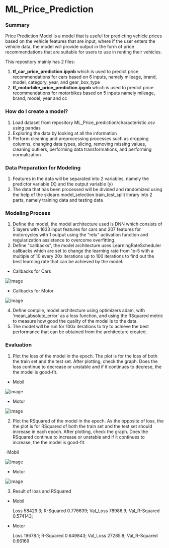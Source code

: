 # ML_Price_Prediction

### Summary
Price Prediction Model is a model that is useful for predicting vehicle prices based on the vehicle features that are input, where if the user enters the vehicle data, the model will provide output in the form of price recommendations that are suitable for users to use in renting their vehicles.

This repository mainly has 2 files:
1. **tf_car_price_prediction.ipynb** which is used to predict price recommendations for cars based on 6 inputs, namely mileage, brand, model, category, year, and gear_box_type
2. **tf_motorbike_price_prediction.ipynb** which is used to predict price recommendations for motorbikes based on 5 inputs namely mileage, brand, model, year and cc

### How do I create a model?
1. Load dataset from repository ML_Price_prediction/characteristic.csv using pandas
2. Exploring the data by looking at all the information
3. Perform cleaning and preprocessing processes such as dropping columns, changing data types, slicing, removing missing values, cleaning outliers, performing data transformations, and performing normalization

### Data Preparation for Modeling
1. Features in the data will be separated into 2 variables, namely the predictor variable (X) and the output variable (y)
2. The data that has been processed will be divided and randomized using the help of the sklearn.model_selection.train_test_split library into 2 parts, namely training data and testing data

### Modeling Process
1. Define the model, the model architecture used is DNN which consists of 5 layers with 1633 input features for cars and 207 features for motorcycles with 1 output using the "relu" activation function and regularization assistance to overcome overfitting.
2. Define "callbacks", the model architecture uses LearningRateScheduler callbacks which are set to change the learning rate from 1e-5 with a multiple of 10 every 20x iterations up to 100 iterations to find out the best learning rate that can be achieved by the model.
- Callbacks for Cars


![image](https://github.com/Rentaku/ML_Price_Prediction/assets/132776192/75710522-184f-483d-a0d1-bc2dc92366d0)
- Callbacks for Motor


![image](https://github.com/Rentaku/ML_Price_Prediction/assets/132776192/ba146538-7ceb-4ef7-94e6-0d6d6f4b2790)


4. Define compile, model architecture using optimizers adam, with 'mean_absolute_error' as a loss function, and using the RSquared metric to measure how good the quality of the model is to the data.
5. The model will be run for 100x iterations to try to achieve the best performance that can be obtained from the architecture created.

### Evaluation
1. Plot the loss of the model in the epoch. The plot is for the loss of both the train set and the test set. After plotting, check the graph. Does the loss continue to decrease or unstable and if it continues to decrese, the the model is good-fit.
- Mobil


![image](https://github.com/Rentaku/ML_Price_Prediction/assets/132776192/143af30c-332a-439b-8313-0b332ecb36fd)


- Motor


![image](https://github.com/Rentaku/ML_Price_Prediction/assets/132776192/d14d3f00-47b5-4e77-bde7-c5bb09040c41)


2. Plot the RSquared of the model in the epoch. As the opposite of loss, the the plot is for RSquared of both the train set and the test set should increase in each epoch. After plotting, check the graph. Does the RSquared continue to increase or unstable and if it continues to increase, the the model is good-fit.

-Mobil


![image](https://github.com/Rentaku/ML_Price_Prediction/assets/132776192/a347169e-7935-4c23-9975-6d7a2416257f)


- Motor


![image](https://github.com/Rentaku/ML_Price_Prediction/assets/132776192/b0b40e79-2a6f-475b-92e2-0520acb4be30)


3. Result of loss and RSquared
- Mobil

  Loss            58429.3; R-Squared       0.776639; Val_Loss        78986.9; Val_R-Squared  0.574143; 
 
- Motor
 
  Loss            19678.1; R-Squared       0.649843; Val_Loss        27285.8; Val_R-Squared  0.66169  
    
